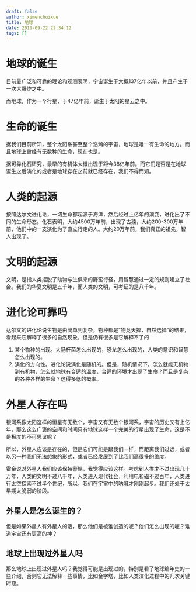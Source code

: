 ```yaml
---
draft: false
author: ximenchuixue
title: 地球
date: 2019-09-22 22:34:12
tags: []
---
```


# 地球的诞生

目前最广泛和可靠的理论和观测表明，宇宙诞生于大概137亿年以前，并且产生于一次大爆炸之中。

而地球，作为一个行星，于47亿年前，诞生于太阳的星云之中。

# 生命的诞生

据我们目前所知，整个太阳系甚至整个浩瀚的宇宙，地球是唯一有生命的地方。而且地球上曾经有无数种的生命，现在也是。

据可靠化石研究，最早的有机体大概出现于距今38亿年前。而它们是否是在地球诞生之后演化的或者是地球存在之前就已经存在，我们不得而知。

# 人类的起源

按照达尔文进化论，一切生命都起源于海洋，然后经过上亿年的演变，进化出了不同的生命形态。化石表明，大约4500万年前，出现了古猿，大约200-300万年前，他们中的一支演化为了直立行走的人。大约20万年前，我们真正的祖先，智人出现了。


# 文明的起源

文明，是指人类摆脱了动物与生俱来的野蛮行径，用智慧通过一定的规则建立了社会。我们的华夏文明是五千年，而人类的文明，可考证的是八千年。

# 进化论可靠吗

达尔文的进化论说生物是由简单到复杂，物种都是”物竞天择，自然选择“的结果，看起来它解释了很多的自然现象，但是仍有很多是它解释不了的
1. 某个物种的出现。大肠杆菌怎么出现的，恐龙怎么出现的，人类的意识和智慧怎么出现的。
2. 演化的方向性。进化论说演化是随机的。但是，随机情况下，怎么就能无机物到有机物，怎么就地球有合适的温度，合适的环境才出现了生命？而且是复杂的各种各样的生命？这得多低的概率。

# 外星人存在吗

银河系像太阳这样的恒星有无数个，宇宙又有无数个银河系，宇宙的历史又有上亿年，那么这么广褒的空间和时间只有地球这样一个完美的行星出现了生命，这是不是极度的不可思议呢？

所以，外星人应该是存在的，但是它们可能是跟我们一样，而距离我们过远，或者以另一种我们无法想象的形式，或者已经发展到了比我们高很多的维度。

霍金说对外星人我们应该保持警惕，我觉得应该这样。考虑到人类才不过出现几十万年，人类的文明不过八千年，人类进入现代社会，利用电和磁不过百年，人类进行太空探索不过半个世纪，所以，我们在宇宙中的呐喊才刚刚起步。我们还处于太早期太脆弱的阶段。

## 外星人是怎么诞生的？

但是如果外星人有外星人的话，那么他们是被谁创造的呢？他们怎么出现的呢？难道宇宙还有更高的神？

## 地球上出现过外星人吗

那么地球上出现过外星人吗？我觉得可能是出现过的，特别是看了地球编年史的一些介绍，否则它无法解释一些事情，比如金字塔，比如人类演化过程中的几次关键时期。
